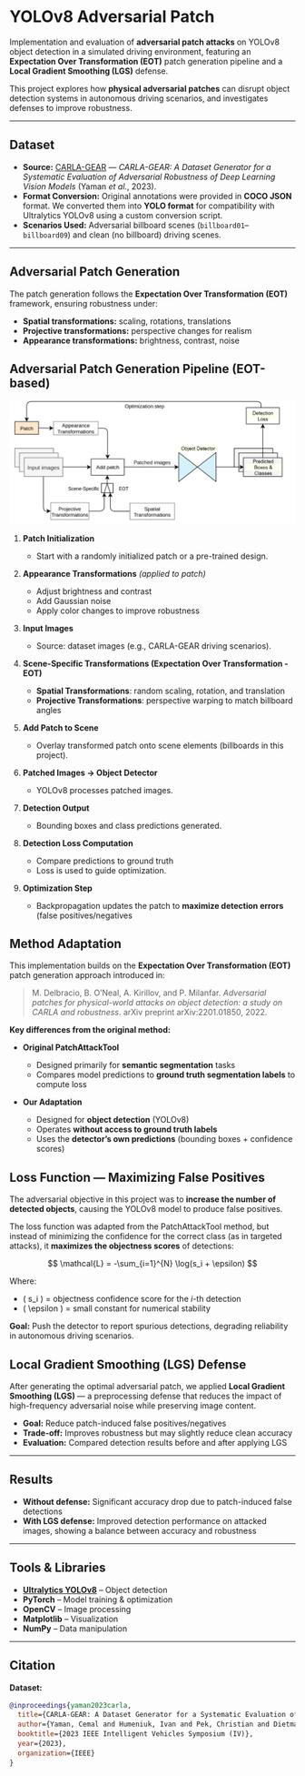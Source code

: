 # YOLOv8 Adversarial Patch 

Implementation and evaluation of **adversarial patch attacks** on YOLOv8 object detection in a simulated driving environment, featuring an **Expectation Over Transformation (EOT)** patch generation pipeline and a **Local Gradient Smoothing (LGS)** defense.

This project explores how **physical adversarial patches** can disrupt object detection systems in autonomous driving scenarios, and investigates defenses to improve robustness.

---

##  Dataset

- **Source:** [CARLA-GEAR](https://arxiv.org/abs/2301.01680) — *CARLA-GEAR: A Dataset Generator for a Systematic Evaluation of Adversarial Robustness of Deep Learning Vision Models* (Yaman *et al.*, 2023).  
- **Format Conversion:** Original annotations were provided in **COCO JSON** format. We converted them into **YOLO format** for compatibility with Ultralytics YOLOv8 using a custom conversion script.  
- **Scenarios Used:** Adversarial billboard scenes (`billboard01`–`billboard09`) and clean (no billboard) driving scenes.

---

##  Adversarial Patch Generation

The patch generation follows the **Expectation Over Transformation (EOT)** framework, ensuring robustness under:

- **Spatial transformations:** scaling, rotations, translations  
- **Projective transformations:** perspective changes for realism  
- **Appearance transformations:** brightness, contrast, noise

##  Adversarial Patch Generation Pipeline (EOT-based)

![Patch Generation Pipeline](patch_pipeline.png)

1. **Patch Initialization**  
   - Start with a randomly initialized patch or a pre-trained design.

2. **Appearance Transformations** *(applied to patch)*  
   - Adjust brightness and contrast  
   - Add Gaussian noise  
   - Apply color changes to improve robustness

3. **Input Images**  
   - Source: dataset images (e.g., CARLA-GEAR driving scenarios).

4. **Scene-Specific Transformations (Expectation Over Transformation - EOT)**  
   - **Spatial Transformations**: random scaling, rotation, and translation  
   - **Projective Transformations**: perspective warping to match billboard angles

5. **Add Patch to Scene**  
   - Overlay transformed patch onto scene elements (billboards in this project).

6. **Patched Images → Object Detector**  
   - YOLOv8 processes patched images.

7. **Detection Output**  
   - Bounding boxes and class predictions generated.

8. **Detection Loss Computation**  
   - Compare predictions to ground truth  
   - Loss is used to guide optimization.

9. **Optimization Step**  
   - Backpropagation updates the patch to **maximize detection errors** (false positives/negatives

## Method Adaptation

This implementation builds on the **Expectation Over Transformation (EOT)** patch generation approach introduced in:

> M. Delbracio, B. O’Neal, A. Kirillov, and P. Milanfar. *Adversarial patches for physical-world attacks on object detection: a study on CARLA and robustness*. arXiv preprint arXiv:2201.01850, 2022.

**Key differences from the original method:**
- **Original PatchAttackTool**  
  - Designed primarily for **semantic segmentation** tasks  
  - Compares model predictions to **ground truth segmentation labels** to compute loss  

- **Our Adaptation**  
  - Designed for **object detection** (YOLOv8)  
  - Operates **without access to ground truth labels**  
  - Uses the **detector’s own predictions** (bounding boxes + confidence scores)  

## Loss Function — Maximizing False Positives

The adversarial objective in this project was to **increase the number of detected objects**, causing the YOLOv8 model to produce false positives.

The loss function was adapted from the PatchAttackTool method, but instead of minimizing the confidence for the correct class (as in targeted attacks), it **maximizes the objectness scores** of detections:

$$
\mathcal{L} = -\sum_{i=1}^{N} \log(s_i + \epsilon)
$$

Where:
- \( s_i \) = objectness confidence score for the *i*-th detection
- \( \epsilon \) = small constant for numerical stability


**Goal:** Push the detector to report spurious detections, degrading reliability in autonomous driving scenarios.

##  Local Gradient Smoothing (LGS) Defense

After generating the optimal adversarial patch, we applied **Local Gradient Smoothing (LGS)** — a preprocessing defense that reduces the impact of high-frequency adversarial noise while preserving image content.

- **Goal:** Reduce patch-induced false positives/negatives  
- **Trade-off:** Improves robustness but may slightly reduce clean accuracy  
- **Evaluation:** Compared detection results before and after applying LGS  

---

##  Results

- **Without defense:** Significant accuracy drop due to patch-induced false detections  
- **With LGS defense:** Improved detection performance on attacked images, showing a balance between accuracy and robustness  

---

##  Tools & Libraries

- **[Ultralytics YOLOv8](https://github.com/ultralytics/ultralytics)** – Object detection  
- **PyTorch** – Model training & optimization  
- **OpenCV** – Image processing  
- **Matplotlib** – Visualization  
- **NumPy** – Data manipulation  

---

##  Citation

**Dataset:**
```bibtex
@inproceedings{yaman2023carla,
  title={CARLA-GEAR: A Dataset Generator for a Systematic Evaluation of Adversarial Robustness of Deep Learning Vision Models},
  author={Yaman, Cemal and Humeniuk, Ivan and Pek, Christian and Dietmayer, Klaus},
  booktitle={2023 IEEE Intelligent Vehicles Symposium (IV)},
  year={2023},
  organization={IEEE}
}

